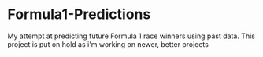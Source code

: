 # Formula1-Predictions
My attempt at predicting future Formula 1 race winners using past data. This project is put on hold as i'm working on newer, better projects

